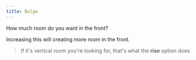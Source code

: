 ```yaml
---
title: Bulge
---
```


How much room do you want in the front?

Increasing this will creating more room in the front.

> If it's vertical room you're looking for, that's what the **rise** option does
